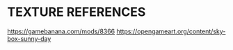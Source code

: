 # TEXTURE REFERENCES

https://gamebanana.com/mods/8366
https://opengameart.org/content/sky-box-sunny-day